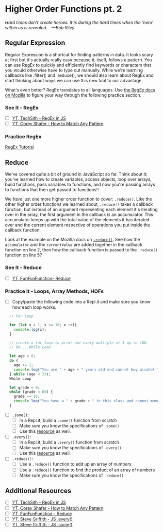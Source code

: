 # Higher Order Functions pt. 2

*Hard times don’t create heroes. It is during the hard times when the ‘hero’ within us is revealed. —Bob Riley*

## **Reg**ular **Ex**pression

Regular Expression is a shortcut for finding patterns in data. It looks scary at first but it's actually really easy because it, itself, follows a pattern. You can use RegEx to quickly and efficiently find keywords or characters that you would otherwise have to type out manually. While we're learning callbacks like .filter() and .reduce(), we should also learn about RegEx and start thinking about ways we can use this new tool to our advantage.

What's even better? RegEx translates to all languages. Use [the RegEx docs on Mozilla](https://developer.mozilla.org/en-US/docs/Web/JavaScript/Guide/Regular_Expressions) to figure your way through the following practice section.

### See It - RegEx

<!-- TODO these should be replaced with original content -->
- [ ] [YT, TechSith - RegEx in JS](https://youtu.be/rPNGB0ZLvdw)
- [ ] [YT, Corey Shafer - How to Match Any Pattern](https://www.youtube.com/watch?v=sa-TUpSx1JA&t=1347s)

### Practice RegEx

[RegEx Tutorial](https://regexone.com/#)

## Reduce

We've covered quite a bit of ground in JavaScript so far. Think about it: you've learned how to create variables, access objects, loop over arrays, build functions, pass variables to functions, and now you're passing arrays to functions that then get passed to functions!!

We have just one more higher order function to cover: `.reduce()`. Like the other higher order functions we learned about, `.reduce()` takes a callback function, but instead of an argument representing each element it's iterating over in the array, the first argument in the callback is an accumulator. This accumulator keeps up with the total value of the elements it has iterated over and the current element respective of operations you put inside the callback function.

Look at the example on the Mozilla docs on [`.reduce()`](https://developer.mozilla.org/en-US/docs/Web/JavaScript/Reference/Global_Objects/Array/Reduce). See how the `accumulator` and the `currentValue` are added together in the callback function on line 2, then how the callback function is passed to the `.reduce()` function on line 5?

### See It - Reduce

- [ ] [YT, FunFunFunction- Reduce](https://youtu.be/Wl98eZpkp-c)

### Practice It - Loops, Array Methods, HOFs

- [ ] Copy/paste the following code into a Repl.it and make sure you know how each loop works.

```javascript
  // For Loop

  for (let x = 1; x <= 10; x ++){
    console.log(x);
  }

  // create a for loop to print out every multiple of 3 up to 100.  
  // Do....While Loop

  let age = 0;
  do {
    age += 1;
    console.log("You are " + age + " years old and cannot buy alcohol!");
  } while (age < 21);
  While Loop

  let grade = 0;
  while (grade < 60) {
    grade += 10;
    console.log("You have a " + grade + " in this class and cannot move on to the next class until your grade is higher than a 70.");
  }
```

- [ ] `.some()`:
    * [ ] In a Repl.it, build a `.some()` function from scratch
    * [ ] Make sure you know the specifications of `.some()`
    * [ ] Use this [resource](https://youtu.be/l155liDxty8) as well.
- [ ] `.every()`:
    * [ ] In a Repl.it, build a `.every()` function from scratch
    * [ ] Make sure you know the specifications of `.every()`
    * [ ] Use this [resource](https://youtu.be/jY1WZ29YOkM) as well.
- [ ] `.reduce()`:
    * [ ] Use a `.reduce()` function to add up an array of numbers
    * [ ] Use a `.reduce()` function to find the product of an array of numbers
    * [ ] Make sure you know the specifications of `.reduce()`

## Additional Resources

- [ ] [YT, TechSith - RegEx in JS](https://youtu.be/rPNGB0ZLvdw)
- [ ] [YT, Corey Shafer - How to Match Any Pattern](https://youtu.be/rPNGB0ZLvdw)
- [ ] [YT, FunFunFunction - Reduce](https://youtu.be/Wl98eZpkp-c)
- [ ] [YT, Steve Griffith - JS .every()](https://youtu.be/jY1WZ29YOkM)
- [ ] [YT, Steve Griffith - JS .some()](https://youtu.be/l155liDxty8)

<!-- 
## Know Your Docs

* [MDN Docs - ...]() -->

<!-- 

```javascript

```

- [ ] Task Two
    *  [ ] Task Two.a
    *  [ ] Task Two.b
    *  [ ] Task Two.c


| Method      | Description                          |
| ----------- | ------------------------------------ |
| `GET`       | Fetch resource                       |
| `PUT`       | Update resource |
| `DELETE`    | Delete resource |


* [MDN Docs - ...]()

- [ ] ...
- [ ] ...


```javascript

``` 

- [ ] ...
- [ ] ...
  * [ ] ...
  * [ ] ... 

    `line numbers`
:do you like 'em?

++slash++

https://facelessuser.github.io/pymdown-extensions/extensions/keys/ 

=== "Javascript"

    ```javascript
    ```

=== "Python"

  ```python
  ```

cp workspace/resources/templateFile.md docs/module-

-->